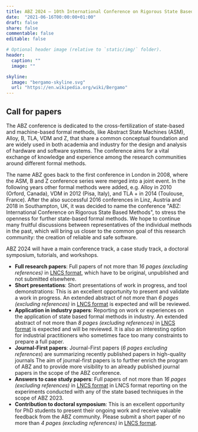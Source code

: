 ```yaml
---
title: ABZ 2024 – 10th International Conference on Rigorous State Based Methods
date:  "2021-06-16T00:00:00+01:00"
draft: false
share: false
commentable: false
editable: false

# Optional header image (relative to `static/img/` folder).
header:
  caption: ""
  image: ""

skyline: 
  image: "bergamo-skyline.svg"
  url: "https://en.wikipedia.org/wiki/Bergamo"
---
```


## Call for papers

The ABZ conference is dedicated to the cross-fertilization of state-based and machine-based formal methods, like Abstract State Machines (ASM), Alloy, B, TLA, VDM and Z, that share a common conceptual foundation and are widely used in both academia and industry for the design and analysis of hardware and software systems. The conference aims for a vital exchange of knowledge and experience among the research communities around different formal methods.

The name ABZ goes back to the first conference in London in 2008, where the ASM, B and Z conference series were merged into a joint event. In the following years other formal methods were added, e.g. Alloy in 2010 (Orford, Canada), VDM in 2012 (Pisa, Italy), and TLA + in 2014 (Toulouse, France). After the also successful 2016 conferences in Linz, Austria and 2018 in Southampton, UK, it was decided to name the conference "ABZ: International Conference on Rigorous State Based Methods", to stress the openness for further state-based formal methods. We hope to continue many fruitful discussions between representatives of the individual methods in the past, which will bring us closer to the common goal of this research community: the creation of reliable and safe software.

ABZ 2024 will have a main conference track, a case study track, a doctoral symposium, tutorials, and workshops.

- **Full research papers**: Full papers of not more than *16 pages (excluding references)* in [LNCS format](https://www.springer.com/gp/computer-science/lncs/conference-proceedings-guidelines), which have to be original, unpublished and not submitted elsewhere.
- **Short presentations**: Short presentations of work in progress, and tool demonstrations: This is an excellent opportunity to present and validate a work in progress. An extended abstract of not more than *6 pages (excluding references)* in [LNCS format](https://www.springer.com/gp/computer-science/lncs/conference-proceedings-guidelines) is expected and will be reviewed.
- **Application in industry papers**: Reporting on work or experiences on the application of state based formal methods in industry. An extended abstract of not more than *8 pages (excluding references)* in [LNCS format](https://www.springer.com/gp/computer-science/lncs/conference-proceedings-guidelines) is expected and will be reviewed. It is also an interesting option for industrial practitioners who sometimes face too many constraints to prepare a full paper.
- **Journal-First papers**: Journal-First papers (*6 pages excluding references*) are summarizing recently published papers in high-quality journals The aim of journal-first papers is to further enrich the program of ABZ and to provide more visibility to an already published journal papers in the scope of the ABZ conference.
- **Answers to case study papers**: Full papers of not more than *16 pages (excluding references)* in [LNCS format](https://www.springer.com/gp/computer-science/lncs/conference-proceedings-guidelines) in LNCS format reporting on the experiments conducted with any of the state based techniques in the scope of ABZ 2023.
- **Contribution to doctoral symposium**: This is an excellent opportunity for PhD students to present their ongoing work and receive valuable feedback from the ABZ community. Please submit a short paper of no more than *4 pages (excluding references)* in [LNCS format](https://www.springer.com/gp/computer-science/lncs/conference-proceedings-guidelines).